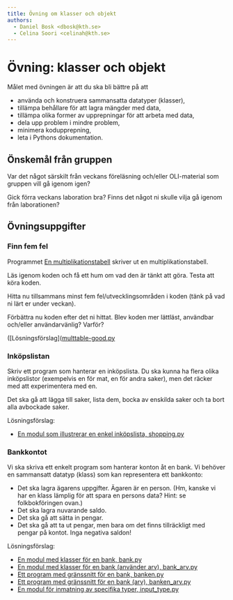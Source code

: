 ```yaml
---
title: Övning om klasser och objekt
authors:
  - Daniel Bosk <dbosk@kth.se>
  - Celina Soori <celinah@kth.se>
---
```

# Övning: klasser och objekt

Målet med övningen är att du ska bli bättre på att

  - använda och konstruera sammansatta datatyper (klasser),
  - tillämpa behållare för att lagra mängder med data,
  - tillämpa olika former av upprepningar för att arbeta med data,
  - dela upp problem i mindre problem,
  - minimera kodupprepning,
  - leta i Pythons dokumentation.


## Önskemål från gruppen

Var det något särskilt från veckans föreläsning och/eller OLI-material som gruppen vill gå igenom igen?

Gick förra veckans laboration bra? Finns det något ni skulle vilja gå igenom från laborationen?

## Övningsuppgifter

### Finn fem fel

Programmet [En multiplikationstabell](https://github.com/dbosk/intropy/blob/master/modules/containers/tutorial/multtable.py) skriver ut en multiplikationstabell.

Läs igenom koden och få ett hum om vad den är tänkt att göra. Testa att köra koden.

Hitta nu tillsammans minst fem fel/utvecklingsområden i koden (tänk på vad ni lärt er under veckan).

Förbättra nu koden efter det ni hittat. Blev koden mer lättläst, användbar och/eller användarvänlig? Varför?

([Lösningsförslag]([multtable-good.py](https://github.com/dbosk/intropy/blob/master/modules/containers/tutorial/multtable-good.py)

### Inköpslistan

Skriv ett program som hanterar en inköpslista. Du ska kunna ha flera olika 
inköpslistor (exempelvis en för mat, en för andra saker), men det räcker med 
att experimentera med en.

Det ska gå att lägga till saker, lista dem, bocka av enskilda saker och ta bort 
alla avbockade saker.

Lösningsförslag:

  - [En modul som illustrerar en enkel inköpslista, shopping.py][shopping.py]

[shopping.py]: https://github.com/dbosk/intropy/blob/master/modules/classes/tutorial/shopping.py


### Bankkontot

Vi ska skriva ett enkelt program som hanterar konton åt en bank. Vi behöver en 
sammansatt datatyp (klass) som kan representera ett bankkonto:

  - Det ska lagra ägarens uppgifter. Ägaren är en person. (Hm, kanske vi har en 
    klass lämplig för att spara en persons data? Hint: se folkbokföringen 
    ovan.)
  - Det ska lagra nuvarande saldo.
  - Det ska gå att sätta in pengar.
  - Det ska gå att ta ut pengar, men bara om det finns tillräckligt med pengar 
    på kontot. Inga negativa saldon!

Lösningsförslag:

  - [En modul med klasser för en bank, bank.py][bank.py]
  - [En modul med klasser för en bank (använder arv), bank_arv.py][bank_arv.py]
  - [Ett program med gränssnitt för en bank, banken.py][banken.py]
  - [Ett program med gränssnitt för en bank (arv), banken_arv.py][banken_arv.py]
  - [En modul för inmatning av specifika typer, input_type.py][input_type.py]

[bank.py]: https://github.com/dbosk/intropy/blob/master/modules/classes/tutorial/bank.py
[bank_arv.py]: https://github.com/dbosk/intropy/blob/master/modules/classes/tutorial/bank_arv.py
[banken.py]: https://github.com/dbosk/intropy/blob/master/modules/classes/tutorial/banken.py
[banken_arv.py]: https://github.com/dbosk/intropy/blob/master/modules/classes/tutorial/banken_arv.py
[input_type.py]: https://github.com/dbosk/intropy/blob/master/modules/classes/tutorial/input_type.py
